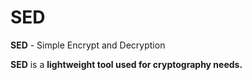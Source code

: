 # SED
**SED** - Simple Encrypt and Decryption

**SED** is a **lightweight tool used for cryptography needs.**


